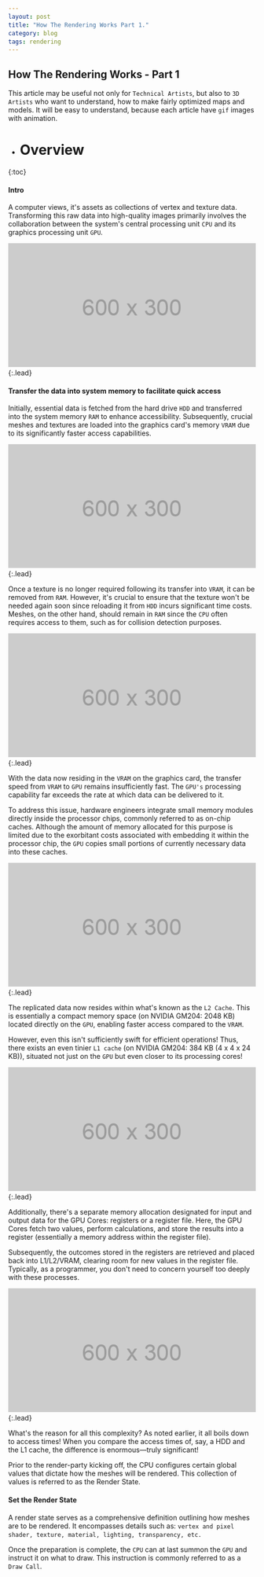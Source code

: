 ```yaml
---
layout: post
title: "How The Rendering Works Part 1."
category: blog
tags: rendering
---
```


## How The Rendering Works - Part 1

This article may be useful not only for `Technical Artists`, but also to `3D Artists` who want to understand, how to make fairly optimized maps and models.
It will be easy to understand, because each article have `gif` images with animation.

* # Overview
{:toc}

#### Intro

A computer views, it's assets as collections of vertex and texture data. Transforming this raw data into high-quality images primarily involves the collaboration between the system's central processing unit `CPU` and its graphics processing unit `GPU`.

![Full-width image](/assets/img/2024-05-06/600x300.png){:.lead}

#### Transfer the data into system memory to facilitate quick access

Initially, essential data is fetched from the hard drive `HDD` and transferred into the system memory `RAM` to enhance accessibility. Subsequently, crucial meshes and textures are loaded into the graphics card's memory `VRAM` due to its significantly faster access capabilities.

![Full-width image](/assets/img/2024-05-06/600x300.png){:.lead}

Once a texture is no longer required following its transfer into `VRAM`, it can be removed from `RAM`. However, it's crucial to ensure that the texture won't be needed again soon since reloading it from `HDD` incurs significant time costs. Meshes, on the other hand, should remain in `RAM` since the `CPU` often requires access to them, such as for collision detection purposes.

![Full-width image](/assets/img/2024-05-06/600x300.png){:.lead}

With the data now residing in the `VRAM` on the graphics card, the transfer speed from `VRAM` to `GPU` remains insufficiently fast. The `GPU's` processing capability far exceeds the rate at which data can be delivered to it.

To address this issue, hardware engineers integrate small memory modules directly inside the processor chips, commonly referred to as on-chip caches. Although the amount of memory allocated for this purpose is limited due to the exorbitant costs associated with embedding it within the processor chip, the `GPU` copies small portions of currently necessary data into these caches.

![Full-width image](/assets/img/2024-05-06/600x300.png){:.lead}

The replicated data now resides within what's known as the `L2 Cache`. This is essentially a compact memory space (on NVIDIA GM204: 2048 KB) located directly on the `GPU`, enabling faster access compared to the `VRAM`.

However, even this isn't sufficiently swift for efficient operations! Thus, there exists an even tinier `L1 cache` (on NVIDIA GM204: 384 KB (4 x 4 x 24 KB)), situated not just on the `GPU` but even closer to its processing cores!

![Full-width image](/assets/img/2024-05-06/600x300.png){:.lead}

Additionally, there's a separate memory allocation designated for input and output data for the GPU Cores: registers or a register file. Here, the GPU Cores fetch two values, perform calculations, and store the results into a register (essentially a memory address within the register file).

Subsequently, the outcomes stored in the registers are retrieved and placed back into L1/L2/VRAM, clearing room for new values in the register file. Typically, as a programmer, you don't need to concern yourself too deeply with these processes.

![Full-width image](/assets/img/2024-05-06/600x300.png){:.lead}

What's the reason for all this complexity? As noted earlier, it all boils down to access times! When you compare the access times of, say, a HDD and the L1 cache, the difference is enormous—truly significant!

Prior to the render-party kicking off, the CPU configures certain global values that dictate how the meshes will be rendered. This collection of values is referred to as the Render State.

#### Set the Render State

A render state serves as a comprehensive definition outlining how meshes are to be rendered. It encompasses details such as:
`vertex and pixel shader, texture, material, lighting, transparency, etc.`

Once the preparation is complete, the `CPU` can at last summon the `GPU` and instruct it on what to draw. This instruction is commonly referred to as a `Draw Call`.
